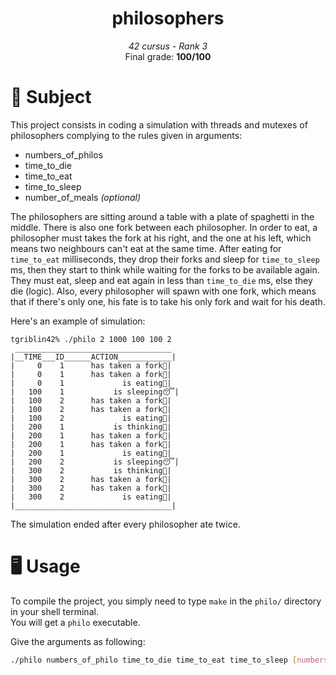 <h1 align="center">
        philosophers
</h1>

<p align="center">
        <i>42 cursus - Rank 3</i><br>
        Final grade: <b>100/100</b>
</p>

# 📝 Subject
This project consists in coding a simulation with threads and mutexes of philosophers complying to the rules given in arguments:
- numbers_of_philos
- time_to_die
- time_to_eat
- time_to_sleep
- number_of_meals *(optional)*

The philosophers are sitting around a table with a plate of spaghetti in the middle. There is also one fork between each philosopher. In order to eat, a philosopher must takes the fork at his right, and the one at his left, which means two neighbours can't eat at the same time.
After eating for `time_to_eat` milliseconds, they drop their forks and sleep for `time_to_sleep` ms, then they start to think while waiting for the forks to be available again. They must eat, sleep and eat again in less than `time_to_die` ms, else they die (logic).
Also, every philosopher will spawn with one fork, which means that if there's only one, his fate is to take his only fork and wait for his death.

Here's an example of simulation:
```
tgriblin42% ./philo 2 1000 100 100 2
 ___________________________________
|__TIME___ID______ACTION____________|
|     0    1      has taken a fork🍴|
|     0    1      has taken a fork🍴|
|     0    1             is eating🍝|
|   100    1           is sleeping😴|
|   100    2      has taken a fork🍴|
|   100    2      has taken a fork🍴|
|   100    2             is eating🍝|
|   200    1           is thinking🧠|
|   200    1      has taken a fork🍴|
|   200    1      has taken a fork🍴|
|   200    1             is eating🍝|
|   200    2           is sleeping😴|
|   300    2           is thinking🧠|
|   300    2      has taken a fork🍴|
|   300    2      has taken a fork🍴|
|   300    2             is eating🍝|
|___________________________________|
```
The simulation ended after every philosopher ate twice.

# 🖥️ Usage
To compile the project, you simply need to type `make` in the `philo/` directory in your shell terminal.<br>
You will get a `philo` executable.

Give the arguments as following:
```bash
./philo numbers_of_philo time_to_die time_to_eat time_to_sleep [numbers_of_meals]
```

